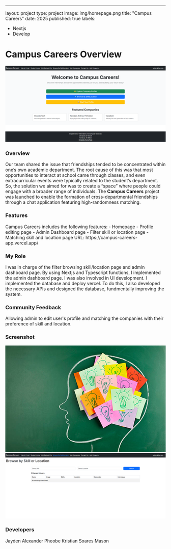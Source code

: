 ---
layout: project
type: project
image: img/homepage.png
title: "Campus Careers"
date: 2025
published: true
labels:
  - Nextjs
  - Develop

<h1>Campus Careers Overview</h1>

<img class="img-fluid" src="../img/homepage.png">

<h3>Overview</h3>
Our team shared the issue that friendships tended to be concentrated within one’s own academic department. The root cause of this was that most opportunities to interact at school came through classes, and even extracurricular events were typically related to the student’s department. So, the solution we aimed for was to create a “space” where people could engage with a broader range of individuals. The <b>Campus Careers</b> project was launched to enable the formation of cross-departmental friendships through a chat application featuring high-randomness matching.

<h3>Features</h3>
Campus Careers includes the following features:
- Homepage
- Profile editing page
- Admin Dashboard page
- Filter skill or location page
- Matching skill and location page
URL: https://campus-careers-app.vercel.app/

<h3>My Role</h3>
I was in charge of the filter browsing skill/location page and admin dashboard page. By using Nextjs and Typescript functions, I implemented the admin dashboard page. I was also involved in UI development. I implemented the database and deploy vercel. To do this, I also developed the necessary APIs and designed the database, fundmentally improving the system.

<h3>Community Feedback</h3>

Allowing admin to edit user's profile and matching the companies with their preference of skill and location.

<h3>Screenshot</h3>

<img class="img-fluid" src="../img/brainstorm.jpg">
<img class="img-fluid" src="../img/browse-skills.png">

<h3>Developers</h3>

Jayden
Alexander
Pheobe
Kristian Soares
Mason
